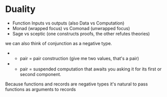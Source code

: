 # Duality

* Function Inputs vs outputs (also Data vs Computation)
* Monad (wrapped focus) vs Comonad (unwrapped focus)
* Sage vs sceptic (one constructs proofs, the other refutes theories)

we can also think of conjunction as a negative type.
* + pair = pair construction (give me two values, that's a pair)
* - pair = suspended computation that awaits you asking it for its first or second component.

Because functions and records are negative types it's natural to pass functions as arguments to records
